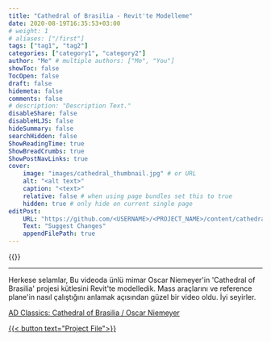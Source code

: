 ```yaml
---
title: "Cathedral of Brasilia - Revit'te Modelleme"
date: 2020-08-19T16:35:53+03:00
# weight: 1
# aliases: ["/first"]
tags: ["tag1", "tag2"]
categories: ["category1", "category2"]
author: "Me" # multiple authors: ["Me", "You"]
showToc: false
TocOpen: false
draft: false
hidemeta: false
comments: false
# description: "Description Text."
disableShare: false
disableHLJS: false
hideSummary: false
searchHidden: false
ShowReadingTime: true
ShowBreadCrumbs: true
ShowPostNavLinks: true
cover:
    image: "images/cathedral_thumbnail.jpg" # or URL
    alt: "<alt text>"
    caption: "<text>"
    relative: false # when using page bundles set this to true
    hidden: true # only hide on current single page
editPost:
    URL: "https://github.com/<USERNAME>/<PROJECT_NAME>/content/cathedral-of-brasilia"
    Text: "Suggest Changes"
    appendFilePath: true
---
```

{{<youtube a1RmJJzRA5M>}}

---

Herkese selamlar,
Bu videoda ünlü mimar Oscar Niemeyer'in 'Cathedral of Brasilia' projesi kütlesini Revit'te modelledik. Mass araçlarını ve reference plane'in nasıl çalıştığını anlamak açısından güzel bir video oldu.
İyi seyirler.

[AD Classics: Cathedral of Brasilia / Oscar Niemeyer](https://www.archdaily.com/101516/ad-classics-cathedral-of-brasilia-oscar-niemeyer?ad_source=search&ad_medium=search_result_all)

<a href="files/CathedralOfBrasilia.rvt" download>
    {{< button text="Project File">}}
</a>